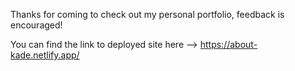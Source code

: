 Thanks for coming to check out my personal portfolio, feedback is encouraged!

You can find the link to deployed site here --> https://about-kade.netlify.app/
